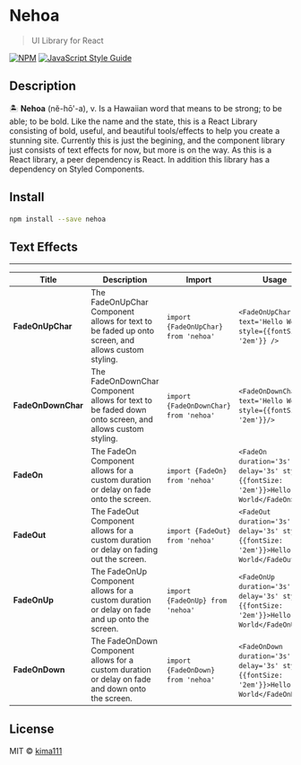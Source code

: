 <style>
td {
  font-size: 1em;
}
</style>

# Nehoa

> UI Library for React

[![NPM](https://img.shields.io/npm/v/nehoa.svg)](https://www.npmjs.com/package/nehoa) [![JavaScript Style Guide](https://img.shields.io/badge/code_style-standard-brightgreen.svg)](https://standardjs.com)


## Description

:desert_island: **Nehoa** (nĕ-hō'-a), v.
 Is a Hawaiian word that means to be strong; to be able; to be bold. Like the name and the state, this is a React Library consisting of bold, useful, and beautiful tools/effects to help you create a stunning site. Currently this is just the begining, and the component library just consists of text effects for now, but more is on the way. As this is a React library, a peer dependency is React. In addition this library has a dependency on Styled Components. 

## Install

```bash
npm install --save nehoa
```

## Text Effects
<hr/>

| Title | Description | Import | Usage | Example |
|-------------|-------------|--------|-------|---------|
|**FadeOnUpChar**|The FadeOnUpChar Component allows for text to be faded up onto screen, and allows custom styling.|`import {FadeOnUpChar} from 'nehoa'`|`<FadeOnUpChar text='Hello World' style={{fontSize: '2em'}} />`|![image info](./images/FadeOnUpChar.gif)|
|**FadeOnDownChar**|The FadeOnDownChar Component allows for text to be faded down onto screen, and allows custom styling. |`import {FadeOnDownChar} from 'nehoa'`|`<FadeOnDownChar text='Hello World' style={{fontSize: '2em'}}/>`|![image info](./images/FadeOnDownChar.gif)|
|**FadeOn**|The FadeOn Component allows for a custom duration or delay on fade onto the screen.|`import {FadeOn} from 'nehoa'`|`<FadeOn duration='3s' delay='3s' style={{fontSize: '2em'}}>Hello World</FadeOn>`|![image info](./images/FadeOn.gif)|
|**FadeOut**|The FadeOut Component allows for a custom duration or delay on fading out the screen.|`import {FadeOut} from 'nehoa'`|`<FadeOut duration='3s' delay='3s' style={{fontSize: '2em'}}>Hello World</FadeOut>`|![image info](./images/FadeOut.gif)|
|**FadeOnUp**|The FadeOnUp Component allows for a custom duration or delay on fade and up onto the screen.|`import {FadeOnUp} from 'nehoa'`|`<FadeOnUp duration='3s' delay='3s' style={{fontSize: '2em'}}>Hello World</FadeOnUp>`|![image info](./images/FadeOnUp.gif)|
|**FadeOnDown**|The FadeOnDown Component allows for a custom duration or delay on fade and down onto the screen.|`import {FadeOnDown} from 'nehoa'`|`<FadeOnDown duration='3s' delay='3s' style={{fontSize: '2em'}}>Hello World</FadeOnDown>`|![image info](./images/FadeOnDown.gif)|


## License

MIT © [kima111](https://github.com/kima111)
